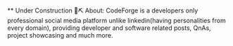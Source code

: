 ** Under Construction 🔨⛏️
About: CodeForge is a developers only professional social media platform unlike linkedin(having personalities from every domain), providing developer and software related posts, QnAs, project showcasing and much more.
